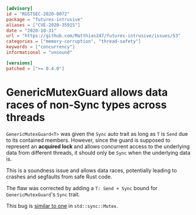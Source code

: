 ```toml
[advisory]
id = "RUSTSEC-2020-0072"
package = "futures-intrusive"
aliases = ["CVE-2020-35915"]
date = "2020-10-31"
url = "https://github.com/Matthias247/futures-intrusive/issues/53"
categories = ["memory-corruption", "thread-safety"]
keywords = ["concurrency"]
informational = "unsound"

[versions]
patched = [">= 0.4.0"]
```

# GenericMutexGuard allows data races of non-Sync types across threads

`GenericMutexGuard<T>` was given the `Sync` auto trait as long as `T` is `Send`
due to its contained members. However, since the guard is supposed to represent
an **acquired lock** and allows concurrent access to the underlying data from
different threads, it should only be `Sync` when the underlying data is.

This is a soundness issue and allows data races, potentially leading to crashes
and segfaults from safe Rust code.

The flaw was corrected by adding a `T: Send + Sync` bound for
`GenericMutexGuard`'s `Sync` trait.

This bug is [similar to one](https://github.com/rust-lang/rust/issues/41622) in
`std::sync::Mutex`.
